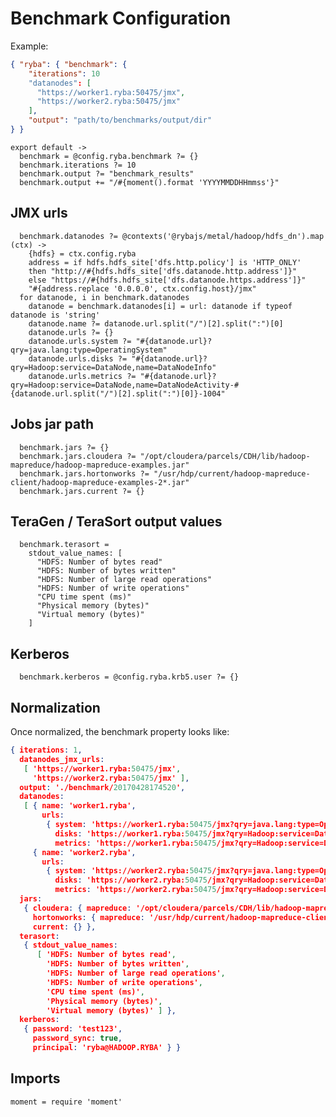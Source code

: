 
# Benchmark Configuration

Example:

```json
{ "ryba": { "benchmark": {
    "iterations": 10
    "datanodes": [
      "https://worker1.ryba:50475/jmx",
      "https://worker2.ryba:50475/jmx"
    ],
    "output": "path/to/benchmarks/output/dir"
} }
```

    export default ->
      benchmark = @config.ryba.benchmark ?= {}
      benchmark.iterations ?= 10
      benchmark.output ?= "benchmark_results"
      benchmark.output += "/#{moment().format 'YYYYMMDDHHmmss'}"

## JMX urls

      benchmark.datanodes ?= @contexts('@rybajs/metal/hadoop/hdfs_dn').map (ctx) ->
        {hdfs} = ctx.config.ryba
        address = if hdfs.hdfs_site['dfs.http.policy'] is 'HTTP_ONLY'
        then "http://#{hdfs.hdfs_site['dfs.datanode.http.address']}"
        else "https://#{hdfs.hdfs_site['dfs.datanode.https.address']}"
        "#{address.replace '0.0.0.0', ctx.config.host}/jmx"
      for datanode, i in benchmark.datanodes
        datanode = benchmark.datanodes[i] = url: datanode if typeof datanode is 'string'
        datanode.name ?= datanode.url.split("/")[2].split(":")[0]
        datanode.urls ?= {}
        datanode.urls.system ?= "#{datanode.url}?qry=java.lang:type=OperatingSystem"
        datanode.urls.disks ?= "#{datanode.url}?qry=Hadoop:service=DataNode,name=DataNodeInfo"
        datanode.urls.metrics ?= "#{datanode.url}?qry=Hadoop:service=DataNode,name=DataNodeActivity-#{datanode.url.split("/")[2].split(":")[0]}-1004"

## Jobs jar path

      benchmark.jars ?= {}
      benchmark.jars.cloudera ?= "/opt/cloudera/parcels/CDH/lib/hadoop-mapreduce/hadoop-mapreduce-examples.jar"
      benchmark.jars.hortonworks ?= "/usr/hdp/current/hadoop-mapreduce-client/hadoop-mapreduce-examples-2*.jar"
      benchmark.jars.current ?= {}

## TeraGen / TeraSort output values 

      benchmark.terasort =
        stdout_value_names: [
          "HDFS: Number of bytes read"
          "HDFS: Number of bytes written"
          "HDFS: Number of large read operations"
          "HDFS: Number of write operations"
          "CPU time spent (ms)"
          "Physical memory (bytes)"
          "Virtual memory (bytes)"
        ]

## Kerberos

      benchmark.kerberos = @config.ryba.krb5.user ?= {}

## Normalization

Once normalized, the benchmark property looks like:

```json
{ iterations: 1,
  datanodes_jmx_urls:
   [ 'https://worker1.ryba:50475/jmx',
     'https://worker2.ryba:50475/jmx' ],
  output: './benchmark/20170428174520',
  datanodes:
   [ { name: 'worker1.ryba',
       urls:
        { system: 'https://worker1.ryba:50475/jmx?qry=java.lang:type=OperatingSystem',
          disks: 'https://worker1.ryba:50475/jmx?qry=Hadoop:service=DataNode,name=DataNodeInfo',
          metrics: 'https://worker1.ryba:50475/jmx?qry=Hadoop:service=DataNode,name=DataNodeActivity-worker1.ryba-1004' } },
     { name: 'worker2.ryba',
       urls: 
        { system: 'https://worker2.ryba:50475/jmx?qry=java.lang:type=OperatingSystem',
          disks: 'https://worker2.ryba:50475/jmx?qry=Hadoop:service=DataNode,name=DataNodeInfo',
          metrics: 'https://worker2.ryba:50475/jmx?qry=Hadoop:service=DataNode,name=DataNodeActivity-worker2.ryba-1004' } } ],
  jars:
   { cloudera: { mapreduce: '/opt/cloudera/parcels/CDH/lib/hadoop-mapreduce/hadoop-mapreduce-examples.jar' },
     hortonworks: { mapreduce: '/usr/hdp/current/hadoop-mapreduce-client/hadoop-mapreduce-examples-2*.jar' },
     current: {} },
  terasort: 
   { stdout_value_names:
      [ 'HDFS: Number of bytes read',
        'HDFS: Number of bytes written',
        'HDFS: Number of large read operations',
        'HDFS: Number of write operations',
        'CPU time spent (ms)',
        'Physical memory (bytes)',
        'Virtual memory (bytes)' ] },
  kerberos:
   { password: 'test123',
     password_sync: true,
     principal: 'ryba@HADOOP.RYBA' } }
```

## Imports 

    moment = require 'moment'
